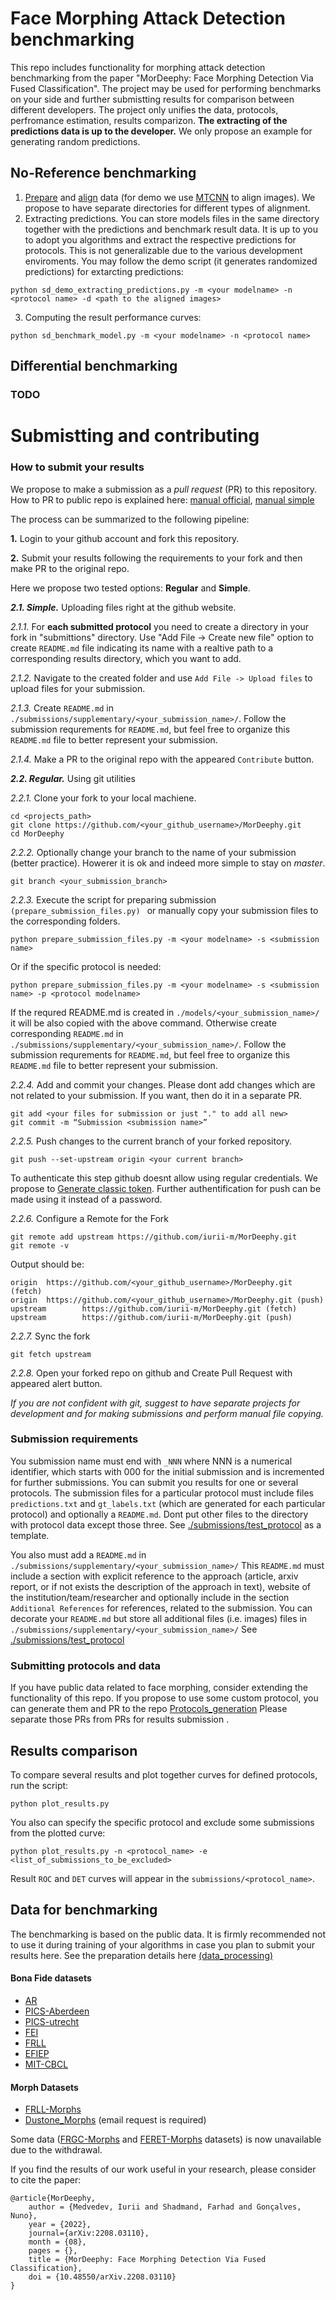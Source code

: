 # Face Morphing Attack Detection benchmarking

This repo includes functionality for morphing attack detection benchmarking from the paper "MorDeephy: Face Morphing Detection Via Fused Classification".
The project may be used for performing benchmarks on your side and further submistting results for comparison between different developers.
The project only unifies the data, protocols, perfromance estimation, results comparizon. 
**The extracting of the predictions data is up to the developer.** We only propose an example for generating random predictions.

## No-Reference benchmarking

1. [Prepare](./face_morphing_benchmark) and [align](./align_protocol_insf.py) data (for demo we use [MTCNN](https://github.com/ipazc/mtcnn) to align images).
We propose to have separate directories for different types of alignment.
2. Extracting predictions. You can store models files in the same directory together with the predictions and benchmark result data. It is up to you to adopt you algorithms and extract the respective predictions for protocols. This is not generalizable due to the various development enviroments. You may follow the demo script (it generates randomized predictions) for extarcting predictions:
```
python sd_demo_extracting_predictions.py -m <your modelname> -n <protocol name> -d <path to the aligned images>
```
3. Computing the result performance curves:
```
python sd_benchmark_model.py -m <your modelname> -n <protocol name> 
```
 

## Differential benchmarking
### TODO


# Submistting and contributing
### How to submit your results

We propose to make a submission as a *pull request* (PR) to this repository.
How to PR to public repo is explained here: [manual official](https://docs.github.com/en/pull-requests/collaborating-with-pull-requests/proposing-changes-to-your-work-with-pull-requests/creating-a-pull-request), [manual simple](https://www.geeksforgeeks.org/creating-a-pull-request-on-any-public-repository-from-github-using-vs-code/)

The process can be summarized to the following pipeline:

**1.** Login to your github account and fork this repository.

**2.** Submit your results following the requirements to your fork and then make PR to the original repo.

Here we propose two tested options: **Regular** and **Simple**.

***2.1. Simple.*** Uploading files right at the github website. 

*2.1.1.* For **each submitted protocol** you need to create a directory in your fork in "submittions" directory.
Use "Add File -> Create new file" option to create ```README.md``` file indicating its name with a realtive path to a corresponding results directory, which you want to add.

*2.1.2.* Navigate to the created folder and use ```Add File -> Upload files``` to upload files for your submission.

*2.1.3.* Create ```README.md``` in ```./submissions/supplementary/<your_submission_name>/```. Follow the submission requrements for ```README.md```, but feel free to organize this ```README.md``` file to better represent your submission.

*2.1.4.* Make a PR to the original repo with the appeared ```Contribute``` button. 


***2.2. Regular.*** Using git utilities

*2.2.1.* Clone your fork to your local machiene.
```
cd <projects_path>
git clone https://github.com/<your_github_username>/MorDeephy.git
cd MorDeephy
```

*2.2.2.* Optionally change your branch to the name of your submission (better practice).
Howerer it is ok and indeed more simple to stay on *master*.
```
git branch <your_submission_branch>
```   

*2.2.3.* Execute the script for preparing submission  ```(prepare_submission_files.py) ``` or manually copy your submission files to the corresponding folders. 
```
python prepare_submission_files.py -m <your modelname> -s <submission name>
``` 
Or if the specific protocol is needed:
```
python prepare_submission_files.py -m <your modelname> -s <submission name> -p <protocol modelname> 
``` 	
If the requred README.md is created in ```./models/<your_submission_name>/``` it will be also copied with the above command.
Otherwise create corresponding ```README.md``` in ```./submissions/supplementary/<your_submission_name>/```. Follow the submission requrements for ```README.md```, but feel free to organize this ```README.md``` file to better represent your submission.

*2.2.4.* Add and commit your changes. Please dont add changes which are not related to your submission. If you want, then do it in a separate PR. 
```
git add <your files for submission or just "." to add all new>
git commit -m “Submission <submission name>”
``` 

*2.2.5.* Push changes to the current branch of your forked repository.
```
git push --set-upstream origin <your current branch>
```
To authenticate this step github doesnt allow using regular credentials. We propose to [Generate classic token](https://docs.github.com/en/authentication/keeping-your-account-and-data-secure/creating-a-personal-access-token#creating-a-personal-access-token-classic). Further authentification for push can be made using it instead of a password.

*2.2.6.* Configure a Remote for the Fork
```
git remote add upstream https://github.com/iurii-m/MorDeephy.git
git remote -v
```
Output should be:
```
origin  https://github.com/<your_github_username>/MorDeephy.git (fetch)
origin  https://github.com/<your_github_username>/MorDeephy.git (push)
upstream        https://github.com/iurii-m/MorDeephy.git (fetch)
upstream        https://github.com/iurii-m/MorDeephy.git (push)
```

*2.2.7.* Sync the fork
```
git fetch upstream
```

*2.2.8.* Open your forked repo on github and Create Pull Request with appeared alert button.  
    
*If you are not confident with git, suggest to have separate projects for development and for making submissions and perform manual file copying.*
<!-- **3.** To prove the identity of submitter, we also ask send an email to ```iurii.medvedev@isr.uc.pt``` (Subject - MorDeephy. ```<submission_name>```) with a sumbittion name or PR number from your adress with institutional domain. -->

### Submission requirements

You submission name must end with ```_NNN``` where NNN is a numerical identifier, which starts with 000 for the initial submission and is incremented for further submissions.
You can submit you results for one or several protocols. The submission files for a particular protocol must include files ```predictions.txt``` and ```gt_labels.txt``` (which are generated for each particular protocol) and optionally a ```README.md```.
Dont put other files to the directory with protocol data except those three.
See [./submissions/test_protocol](./submissions/test_protocol) as a template.

You also must add a ```README.md``` in ```./submissions/supplementary/<your_submission_name>/```
This ```README.md``` must include a section with explicit reference to the approach (article, arxiv report, or if not exists the description of the approach in text), website of the institution/team/researcher  and optionally include in the section ```Additional References``` for references, related to the submission.
You can decorate your ```README.md``` but store all additional files (i.e. images) files in ```./submissions/supplementary/<your_submission_name>/```
See [./submissions/test_protocol](./submissions/supplementary/test_model/```README.md```)


### Submitting protocols and data
If you have public data related to face morphing, consider extending the functionality of this repo.
If you propose to use some custom protocol, you can generate them and PR to the repo [Protocols_generation](./face_morphing_benchmark)
Please separate those PRs from PRs for results submission .

## Results comparison

To compare several results and plot together curves for defined protocols, run the script:
```
python plot_results.py  
```
You also can specify the specific protocol and exclude some submissions from the plotted curve:
```
python plot_results.py -n <protocol_name> -e <list_of_submissions_to_be_excluded>
```
Result ```ROC``` and ```DET``` curves will appear in the ```submissions/<protocol_name>```.

## Data for benchmarking

The benchmarking is based on the public data. 
It is firmly recommended not to use it during training of your algorithms in case you plan to submit your results here. 
See the preparation details here [(data_processing)](./face_morphing_benchmark)
#### Bona Fide datasets
- [AR](https://www2.ece.ohio-state.edu/~aleix/ARdatabase.html)
- [PICS-Aberdeen](http://pics.stir.ac.uk/2D_face_sets.htm)
- [PICS-utrecht](http://pics.stir.ac.uk/2D_face_sets.htm)
- [FEI](https://fei.edu.br/~cet/facedatabase.html)
- [FRLL](https://figshare.com/articles/dataset/Face_Research_Lab_London_Set/5047666)
- [EFIEP](https://figshare.com/articles/dataset/Dataset_of_Ethnic_facial_images_of_Ecuadorian_people/8266730)
- [MIT-CBCL](http://cbcl.mit.edu/software-datasets/heisele/facerecognition-database.html)

#### Morph Datasets 
- [FRLL-Morphs](https://www.idiap.ch/en/dataset/frll-morphs)
- [Dustone_Morphs](https://www.linkedin.com/pulse/new-face-morphing-dataset-vulnerability-research-ted-dunstone/) (email request is required)

Some data ([FRGC-Morphs](https://www.idiap.ch/en/dataset/frgc-morphs) and [FERET-Morphs](https://www.idiap.ch/en/dataset/feret-morphs) datasets) is now unavailable due to the withdrawal.

If you find the results of our work useful in your research, please consider to cite the paper:

```
@article{MorDeephy,
    author = {Medvedev, Iurii and Shadmand, Farhad and Gonçalves, Nuno},
    year = {2022},
    journal={arXiv:2208.03110},
    month = {08},
    pages = {},
    title = {MorDeephy: Face Morphing Detection Via Fused Classification},
    doi = {10.48550/arXiv.2208.03110}
}
```
